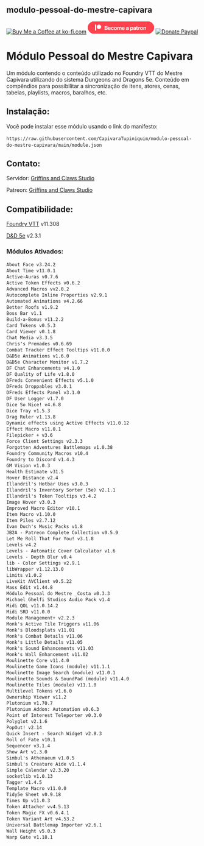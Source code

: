 ## modulo-pessoal-do-mestre-capivara

<a href='https://ko-fi.com/O5O5MO0RL' target='_blank'><img height='36' style='border:0px;height:36px;' src='https://storage.ko-fi.com/cdn/kofi1.png?v=3' border='0' alt='Buy Me a Coffee at ko-fi.com' /></a>
[![become a patron](https://github.com/flamewave000/dragonflagon-fvtt/blob/master/.assets/patreon-image.png)](https://www.patreon.com/griffinsandclawsstudio)
[![Donate Paypal](https://www.paypalobjects.com/en_US/i/btn/btn_donate_LG.gif)](https://www.paypal.com/donate/?hosted_button_id=473VQVGUB9HL8)

# Módulo Pessoal do Mestre Capivara

Um módulo contendo o conteúdo utilizado no Foundry VTT do Mestre Capivara utilizando do sistema Dungeons and Dragons 5e. Conteúdo em compêndios para possibilitar a sincronização de itens, atores, cenas, tabelas, playlists, macros, baralhos, etc.

## Instalação:
Você pode instalar esse módulo usando o link do manifesto:

```https://raw.githubusercontent.com/CapivaraTupiniquim/modulo-pessoal-do-mestre-capivara/main/module.json```


## Contato:

Servidor: [Griffins and Claws Studio](https://discord.gg/2Tbg9TJt4u)

Patreon: [Griffins and Claws Studio](https://www.patreon.com/griffinsandclawsstudio)


## Compatibilidade:
[Foundry VTT](https://foundryvtt.com/) v11.308

[D&D 5e](https://foundryvtt.com/](https://github.com/foundryvtt/dnd5e)https://github.com/foundryvtt/dnd5e) v2.3.1

### Módulos Ativados:
```
About Face v3.24.2
About Time v11.0.1
Active-Auras v0.7.6
Active Token Effects v0.6.2
Advanced Macros vv2.0.2
Autocomplete Inline Properties v2.9.1
Automated Animations v4.2.66
Better Roofs v1.9.2
Boss Bar v1.1
Build-a-Bonus v11.2.2
Card Tokens v0.5.3
Card Viewer v0.1.8
Chat Media v3.3.5
Chris's Premades v0.6.69
Combat Tracker Effect Tooltips v11.0.0
D&D5e Animations v1.6.0
D&D5e Character Monitor v1.7.2
DF Chat Enhancements v4.1.0
DF Quality of Life v1.8.0
DFreds Convenient Effects v5.1.0
DFreds Droppables v3.0.1
DFreds Effects Panel v3.1.0
DF User Logger v1.7.0
Dice So Nice! v4.6.8
Dice Tray v1.5.3
Drag Ruler v1.13.8
Dynamic effects using Active Effects v11.0.12
Effect Macro v11.0.1
Filepicker + v3.6
Force Client Settings v2.3.3
Forgotten Adventures Battlemaps v1.0.38
Foundry Community Macros v10.4
Foundry to Discord v1.4.3
GM Vision v1.0.3
Health Estimate v31.5
Hover Distance v2.4
Illandril's Hotbar Uses v3.0.3
Illandril's Inventory Sorter (5e) v2.1.1
Illandril's Token Tooltips v3.4.2
Image Hover v3.0.3
Improved Macro Editor v10.1
Item Macro v1.10.0
Item Piles v2.7.12
Ivan Duch's Music Packs v1.8
JB2A - Patreon Complete Collection v0.5.9
Let Me Roll That For You! v3.1.8
Levels v4.2
Levels - Automatic Cover Calculator v1.6
Levels - Depth Blur v0.4
lib - Color Settings v2.9.1
libWrapper v1.12.13.0
Limits v1.0.2
LiveKit AVClient v0.5.22
Mass Edit v1.44.8
Módulo Pessoal do Mestre _Costa v0.3.3
Michael Ghelfi Studios Audio Pack v1.4
Midi QOL v11.0.14.2
Midi SRD v11.0.0
Module Management+ v2.2.3
Monk's Active Tile Triggers v11.06
Monk's Bloodsplats v11.01
Monk's Combat Details v11.06
Monk's Little Details v11.05
Monk's Sound Enhancements v11.03
Monk's Wall Enhancement v11.02
Moulinette Core v11.4.0
Moulinette Game Icons (module) v11.1.1
Moulinette Image Search (module) v11.0.1
Moulinette Sounds & SoundPad (module) v11.4.0
Moulinette Tiles (module) v11.1.0
Multilevel Tokens v1.6.0
Ownership Viewer v11.2
Plutonium v1.70.7
Plutonium Addon: Automation v0.6.3
Point of Interest Teleporter v0.3.0
Polyglot v2.1.6
PopOut! v2.14
Quick Insert - Search Widget v2.8.3
Roll of Fate v10.1
Sequencer v3.1.4
Show Art v1.3.0
Simbul's Athenaeum v1.0.5
Simbul's Creature Aide v1.1.4
Simple Calendar v2.3.20
socketlib v1.0.13
Tagger v1.4.5
Template Macro v11.0.0
Tidy5e Sheet v0.9.18
Times Up v11.0.3
Token Attacher vv4.5.13
Token Magic FX v0.6.4.1
Token Variant Art v4.53.2
Universal Battlemap Importer v2.6.1
Wall Height v5.0.3
Warp Gate v1.18.1
```
